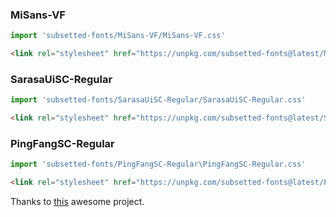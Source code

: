 ### MiSans-VF
```typescript
import 'subsetted-fonts/MiSans-VF/MiSans-VF.css'
```
```html
<link rel="stylesheet" href="https://unpkg.com/subsetted-fonts@latest/MiSans-VF/MiSans-VF.css" />
```
### SarasaUiSC-Regular
```typescript
import 'subsetted-fonts/SarasaUiSC-Regular/SarasaUiSC-Regular.css'
```
```html
<link rel="stylesheet" href="https://unpkg.com/subsetted-fonts@latest/SarasaUiSC-Regular/SarasaUiSC-Regular.css" />
```
### PingFangSC-Regular
```typescript
import 'subsetted-fonts/PingFangSC-Regular\PingFangSC-Regular.css'
```
```html
<link rel="stylesheet" href="https://unpkg.com/subsetted-fonts@latest/PingFangSC-Regular\PingFangSC-Regular.css" />
```


Thanks to [this](https://github.com/qincore/font-subset) awesome project.
